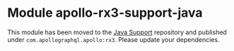 # Module apollo-rx3-support-java

This module has been moved to the [Java Support](https://github.com/apollographql/apollo-kotlin-java-support) repository and published under `com.apollographql.apollo:rx3`. Please update your dependencies.
